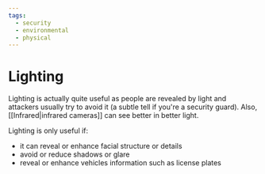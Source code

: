 ```yaml
---
tags:
  - security
  - environmental
  - physical
---
```

# Lighting

Lighting is actually quite useful as people are revealed by light and attackers usually try to avoid it (a subtle tell if you're a security guard). Also, [[Infrared|infrared cameras]] can see better in better light.

Lighting is only useful if:

- it can reveal or enhance facial structure or details
- avoid or reduce shadows or glare
- reveal or enhance vehicles information such as license plates
